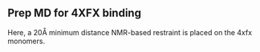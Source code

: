 ## Prep MD for 4XFX binding

Here, a 20Å minimum distance NMR-based restraint is placed on the 4xfx monomers.

